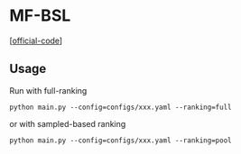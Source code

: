 

# MF-BSL

[[official-code](https://github.com/junkangwu/BSL/tree/master)]


## Usage

Run with full-ranking

    python main.py --config=configs/xxx.yaml --ranking=full

or with sampled-based ranking

    python main.py --config=configs/xxx.yaml --ranking=pool